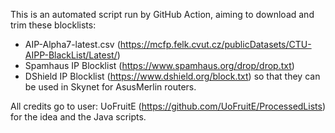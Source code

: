 This is an automated script run by GitHub Action, aiming to download and trim these blocklists:
- AIP-Alpha7-latest.csv (https://mcfp.felk.cvut.cz/publicDatasets/CTU-AIPP-BlackList/Latest/)
- Spamhaus IP Blocklist (https://www.spamhaus.org/drop/drop.txt)
- DShield IP Blocklist (https://www.dshield.org/block.txt)
so that they can be used in Skynet for AsusMerlin routers.

All credits go to user: UoFruitE (https://github.com/UoFruitE/ProcessedLists) for the idea and the Java scripts.
